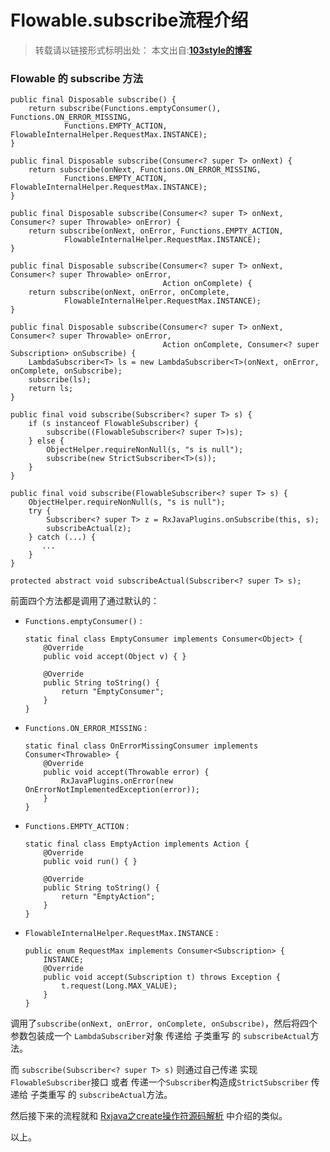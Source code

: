 # Flowable.subscribe流程介绍 

>转载请以链接形式标明出处： 
本文出自:[**103style的博客**](http://blog.csdn.net/lxk_1993) 

### Flowable 的 subscribe 方法
```
public final Disposable subscribe() {
    return subscribe(Functions.emptyConsumer(), Functions.ON_ERROR_MISSING,
            Functions.EMPTY_ACTION, FlowableInternalHelper.RequestMax.INSTANCE);
}

public final Disposable subscribe(Consumer<? super T> onNext) {
    return subscribe(onNext, Functions.ON_ERROR_MISSING,
            Functions.EMPTY_ACTION, FlowableInternalHelper.RequestMax.INSTANCE);
}

public final Disposable subscribe(Consumer<? super T> onNext, Consumer<? super Throwable> onError) {
    return subscribe(onNext, onError, Functions.EMPTY_ACTION,
            FlowableInternalHelper.RequestMax.INSTANCE);
}

public final Disposable subscribe(Consumer<? super T> onNext, Consumer<? super Throwable> onError,
                                  Action onComplete) {
    return subscribe(onNext, onError, onComplete,
            FlowableInternalHelper.RequestMax.INSTANCE);
}

public final Disposable subscribe(Consumer<? super T> onNext, Consumer<? super Throwable> onError,
                                  Action onComplete, Consumer<? super Subscription> onSubscribe) {
    LambdaSubscriber<T> ls = new LambdaSubscriber<T>(onNext, onError, onComplete, onSubscribe);
    subscribe(ls);
    return ls;
}

public final void subscribe(Subscriber<? super T> s) {
    if (s instanceof FlowableSubscriber) {
        subscribe((FlowableSubscriber<? super T>)s);
    } else {
        ObjectHelper.requireNonNull(s, "s is null");
        subscribe(new StrictSubscriber<T>(s));
    }
}

public final void subscribe(FlowableSubscriber<? super T> s) {
    ObjectHelper.requireNonNull(s, "s is null");
    try {
        Subscriber<? super T> z = RxJavaPlugins.onSubscribe(this, s);
        subscribeActual(z);
    } catch (...) {
       ...
    }
}

protected abstract void subscribeActual(Subscriber<? super T> s);
```
前面四个方法都是调用了通过默认的：
* `Functions.emptyConsumer()` : 
    ```
    static final class EmptyConsumer implements Consumer<Object> {
        @Override
        public void accept(Object v) { }

        @Override  
        public String toString() {
            return "EmptyConsumer";
        }
    }
    ```
* `Functions.ON_ERROR_MISSING` : 
    ```
    static final class OnErrorMissingConsumer implements Consumer<Throwable> {
        @Override
        public void accept(Throwable error) {
            RxJavaPlugins.onError(new OnErrorNotImplementedException(error));
        }
    }
    ```
* `Functions.EMPTY_ACTION` : 
    ```
    static final class EmptyAction implements Action {
        @Override
        public void run() { }

        @Override
        public String toString() {
            return "EmptyAction";
        }
    }
    ```
* `FlowableInternalHelper.RequestMax.INSTANCE` : 
    ```    
    public enum RequestMax implements Consumer<Subscription> {
        INSTANCE;
        @Override
        public void accept(Subscription t) throws Exception {
            t.request(Long.MAX_VALUE);
        }
    }
    ```

调用了`subscribe(onNext, onError, onComplete, onSubscribe)`，然后将四个参数包装成一个 `LambdaSubscriber`对象 传递给 子类重写 的 `subscribeActual`方法。


而 `subscribe(Subscriber<? super T> s)` 则通过自己传递 实现`FlowableSubscriber`接口 或者  传递一个`Subscriber`构造成`StrictSubscriber` 传递给 子类重写 的 `subscribeActual`方法。

然后接下来的流程就和 [Rxjava之create操作符源码解析](https://www.jianshu.com/p/ffb85e931f11) 中介绍的类似。

以上。
